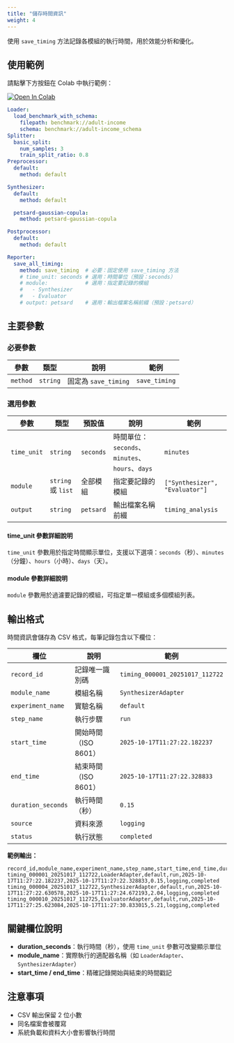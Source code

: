 ```yaml
---
title: "儲存時間資訊"
weight: 4
---
```


使用 `save_timing` 方法記錄各模組的執行時間，用於效能分析和優化。

## 使用範例

請點擊下方按鈕在 Colab 中執行範例：

[![Open In Colab](https://colab.research.google.com/assets/colab-badge.svg)](https://colab.research.google.com/github/nics-tw/petsard/blob/main/demo/petsard-yaml/reporter-yaml/reporter_save-timing.ipynb)

```yaml
Loader:
  load_benchmark_with_schema:
    filepath: benchmark://adult-income
    schema: benchmark://adult-income_schema
Splitter:
  basic_split:
    num_samples: 3
    train_split_ratio: 0.8
Preprocessor:
  default:
    method: default

Synthesizer:
  default:
    method: default

  petsard-gaussian-copula:
    method: petsard-gaussian-copula

Postprocessor:
  default:
    method: default

Reporter:
  save_all_timing:
    method: save_timing  # 必要：固定使用 save_timing 方法
    # time_unit: seconds # 選用：時間單位（預設：seconds）
    # module:            # 選用：指定要記錄的模組
    #   - Synthesizer
    #   - Evaluator
    # output: petsard    # 選用：輸出檔案名稱前綴（預設：petsard）
```

## 主要參數

### 必要參數

| 參數 | 類型 | 說明 | 範例 |
|------|------|------|------|
| `method` | `string` | 固定為 `save_timing` | `save_timing` |

### 選用參數

| 參數 | 類型 | 預設值 | 說明 | 範例 |
|------|------|--------|------|------|
| `time_unit` | `string` | `seconds` | 時間單位：`seconds`、`minutes`、`hours`、`days` | `minutes` |
| `module` | `string` 或 `list` | 全部模組 | 指定要記錄的模組 | `["Synthesizer", "Evaluator"]` |
| `output` | `string` | `petsard` | 輸出檔案名稱前綴 | `timing_analysis` |

#### time_unit 參數詳細說明

`time_unit` 參數用於指定時間顯示單位，支援以下選項：`seconds`（秒）、`minutes`（分鐘）、`hours`（小時）、`days`（天）。

#### module 參數詳細說明

`module` 參數用於過濾要記錄的模組，可指定單一模組或多個模組列表。

## 輸出格式

時間資訊會儲存為 CSV 格式，每筆記錄包含以下欄位：

| 欄位 | 說明 | 範例 |
|------|------|------|
| `record_id` | 記錄唯一識別碼 | `timing_000001_20251017_112722` |
| `module_name` | 模組名稱 | `SynthesizerAdapter` |
| `experiment_name` | 實驗名稱 | `default` |
| `step_name` | 執行步驟 | `run` |
| `start_time` | 開始時間（ISO 8601） | `2025-10-17T11:27:22.182237` |
| `end_time` | 結束時間（ISO 8601） | `2025-10-17T11:27:22.328833` |
| `duration_seconds` | 執行時間（秒） | `0.15` |
| `source` | 資料來源 | `logging` |
| `status` | 執行狀態 | `completed` |

**範例輸出：**
```csv
record_id,module_name,experiment_name,step_name,start_time,end_time,duration_seconds,source,status
timing_000001_20251017_112722,LoaderAdapter,default,run,2025-10-17T11:27:22.182237,2025-10-17T11:27:22.328833,0.15,logging,completed
timing_000004_20251017_112722,SynthesizerAdapter,default,run,2025-10-17T11:27:22.630578,2025-10-17T11:27:24.672193,2.04,logging,completed
timing_000010_20251017_112725,EvaluatorAdapter,default,run,2025-10-17T11:27:25.623084,2025-10-17T11:27:30.833015,5.21,logging,completed
```

## 關鍵欄位說明

- **duration_seconds**：執行時間（秒），使用 `time_unit` 參數可改變顯示單位
- **module_name**：實際執行的適配器名稱（如 `LoaderAdapter`、`SynthesizerAdapter`）
- **start_time / end_time**：精確記錄開始與結束的時間戳記

## 注意事項

- CSV 輸出保留 2 位小數
- 同名檔案會被覆寫
- 系統負載和資料大小會影響執行時間